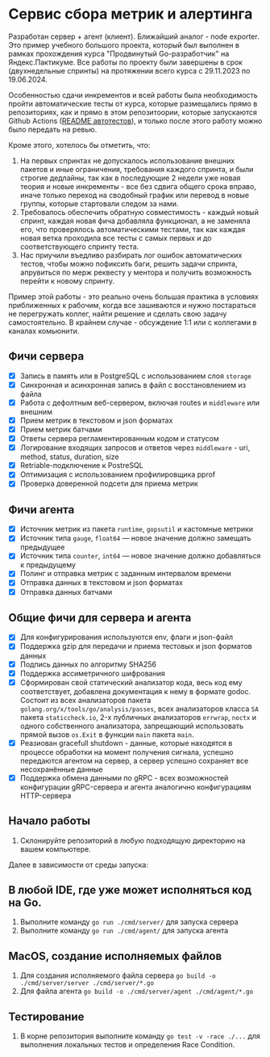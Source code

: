 # Сервис сбора метрик и алертинга

Разработан сервер + агент (клиент). Ближайший аналог - node exporter. Это пример учебного большого проекта, который был выполнен в рамках прохождения курса "Продвинутый Go-разработчик" на Яндекс.Пактикуме. Все работы по проекту были завершены в срок (двухнедельные спринты) на протяжении всего курса с 29.11.2023 по 19.06.2024.

Особенностью сдачи инкрементов и всей работы была необходимость пройти автоматические тесты от курса, которые размещались прямо в репозиториях, как и прямо в этом репозитоории, которые запускаются Github Actions ([README автотестов](https://github.com/Yandex-Practicum/go-autotests)), и только после этого работу можно было передать на ревью.

Кроме этого, хотелось бы отметить, что:

1. На первых спринтах не допускалось использование внешних пакетов и иные ограничения, требования каждого спринта, и были строгие дедлайны, так как в последующие 2 недели уже новая теория и новые инкременты - все без сдвига общего срока вправо, иначе только переход на сводобный график или перевод в новые группы, которые стартовали следом за нами.
2. Требовалось обеспечить обратную совместимость - каждый новый спринт, каждая новая фича добавляла функционал, а не заменяла его, что проверялось автоматическими тестами, так как каждая новая ветка проходила все тесты с самых первых и до соответствующего спринту теста.
3. Нас приучили въедливо разбирать лог ошибок автоматических тестов, чтобы можно пофиксить баги, решить задачи спринта, апрувиться по мерж реквесту у ментора и получить возможность перейти к новому спринту.

Пример этой работы - это реально очень большая практика в условиях приближенных к рабочим, когда все зашиваются и нужно постараться не перегружать коллег, найти решение и сделать свою задачу самостоятельно. В крайнем случае - обсуждение 1:1 или с коллегами в каналах комьюнити. 

## Фичи сервера

- [x] Запись в память или в PostgreSQL с использованием слоя `storage`
- [x] Синхронная и асинхронная запись в файл с восстановлением из файла
- [x] Работа с дефолтным веб-сервером, включая routes и `middleware` или внешним
- [x] Прием метрик в текстовом и json форматах
- [x] Прием метрик батчами
- [x] Ответы сервера регламентированным кодом и статусом
- [x] Логирование входящих запросов и ответов через `middleware` - uri, method, status, duration, size
- [x] Retriable-подключение к PostreSQL
- [x] Оптимизация с использованием профилировщика pprof
- [x] Проверка доверенной подсети для приема метрик

## Фичи агента

- [x] Источник метрик из пакета `runtime`, `gopsutil` и кастомные метрики
- [x] Источник типа `gauge`, `float64` — новое значение должно замещать предыдущее
- [x] Источник типа `counter`, `int64` — новое значение должно добавляться к предыдущему 
- [x] Полинг и отправка метрик с заданным интервалом времени 
- [x] Отправка данных в текстовом и json форматах
- [x] Отправка данных батчами

## Общие фичи для сервера и агента

- [x] Для конфигурирования используются env, флаги и json-файл
- [x] Поддержка gzip для передачи и приема тестовых и json форматов данных
- [x] Подпись данных по алгоритму SHA256
- [x] Поддержка ассиметричного шифрования
- [x] Сформирован свой статический анализатор кода, весь код ему соответствует, добавлена документация к нему в формате godoc. Состоит из всех анализаторов пакета `golang.org/x/tools/go/analysis/passes`, всех анализаторов класса `SA` пакета `staticcheck.io`, 2-х публичных анализаторов `errwrap`, `noctx` и одного собственного анализатора, запрещающий использовать прямой вызов `os.Exit` в функции `main` пакета `main`.
- [x] Реазиован gracefull shutdown - данные, которые находятся в процессе обработки на момент получения сигнала, успешно передаются агентом на сервер, а сервер успешно сохраняет все несохранённые данные
- [x] Поддержка обмена данными по gRPC - всех возможностей конфигурации gRPC-сервера и агента аналогично конфигурациям HTTP-сервера

## Начало работы

1. Склонируйте репозиторий в любую подходящую директорию на вашем компьютере.

Далее в зависимости от среды запуска:

## В любой IDE, где уже может исполняться код на Go.

1. Выполните команду `go run ./cmd/server/` для запуска сервера
2. Выполните команду `go run ./cmd/agent/` для запуска агента

## MacOS, создание исполняемых файлов

1. Для создания исполняемого файла сервера `go build -o ./cmd/server/server ./cmd/server/*.go`
2. Для файла агента `go build -o ./cmd/server/agent ./cmd/agent/*.go`

## Тестирование

1. В корне репозитория выполните команду `go test -v -race ./...` для выполнения локальных тестов и определения Race Condition.
